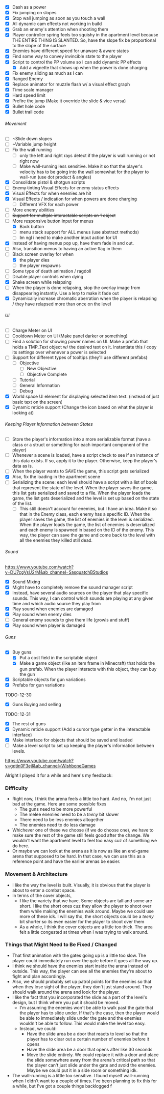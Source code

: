 
- [x] Dash as a power
- [x] Fix jumping on slopes
- [x] Stop wall jumping as soon as you touch a wall
- [x] All dynamic cam effects not working in build
- [x] Grab an enemy's attention when shooting them
- [x] Player controller spring feels too squishy in the apartment level because THE ENTIRE THING IS SLANTED. So, have the slope fix be proportional to the slope of the surface
- [x] Enemies have different speed for unaware & aware states
- [x] Find some way to convey invincible state to the player
- [x] Script to control the PP volume so I can add dynamic PP effects
	- [x] Add a vignette that shows up when the power is done charging
- [x] Fix enemy sliding as much as I can
- [x] Ranged Enemy
- [x] Replace animator for muzzle flash w/ a visual effect graph
- [x] Time scale manager
- [x] Hard speed limit
- [x] Prefire the jump (Make it override the slide & vice versa)
- [x] Bullet hole code
- [x] Bullet trail code

###### Movement
- [ ] ~Slide down slopes
- [ ] ~Variable jump height
- [ ] Fix the wall running
	- [ ] only the left and right rays detect if the player is wall running or not right now
	- [ ] Make wall-running less sensitive. Make it so that the player's velocity has to be going into the wall somewhat for the player to wall-run (use dot product & angles)

- [x] Consolidate pistol & shotgun scripts
- [ ] ~~Enemy tinting~~ Visual Effects for enemy status effects
- [x] Visual Effects for when enemies are hit
- [x] Visual Effects / indication for when powers are done charging
	- [ ] Different VFX for each power
- [ ] More enemy abilities
- [ ] ~~Support for multiple interactable scripts on 1 object~~
- [ ] More responsive button input for menus
	- [x] Back button
	- [ ] menu stack support for ALL menus (use abstract methods)
	- [ ] Im ngl i need to make another input action for UI
- [x] Instead of having menus pop up, have them fade in and out.
- [ ] Also, transition menus to having an active flag in them
- [ ] Black screen overlay for when
	- [x] the player dies
	- [ ] the player respawns
- [ ] Some type of death animation / ragdoll
- [ ] Disable player controls when dying
- [x] Shake screen while relapsing
- [ ] When the player is done relapsing, stop the overlay image from disappearing instantly. Use a lerp to make it fade out
- [x] Dynamically increase chromatic aberration when the player is relapsing / they have relapsed more than once on the level

###### UI
- [ ] Charge Meter on UI
- [ ] Cooldown Meter on UI (Make panel darker or something)
- [ ] Find a solution for showing power names on UI. Make a prefab that holds a TMP_Text object w/ the desired text on it. Instantiate this / copy its settings over whenever a power is selected
- [ ] Support for different types of tooltips (they'll use different prefabs)
	- [ ] Objective
		- [ ] New Objective
		- [ ] Objective Complete
	- [ ] Tutorial
	- [ ] General Information
	- [ ] Debug
- [x] World space UI element for displaying selected item text. (instead of just basic text on the screen)
- [x] Dynamic reticle support (Change the icon based on what the player is looking at)
###### Keeping Player Information between States
- [ ] Store the player's information into a more serializable format (have a class or a struct or something for each important component of the player)
- [ ] Whenever a scene is loaded, have a script check to see if an instance of this data exists. If so, apply it to the player. Otherwise, keep the player's data as is.
- [ ] When the player wants to SAVE the game, this script gets serialized
- [x] Also, fix the loading in the apartment scene
- [ ] Serializing the scene: each level should have a script with a list of bools that represent the state of the level. When the player saves the game, this list gets serialized and saved to a file. When the player loads the game, the list gets deserialized and the level is set up based on the state of the list.
	- [ ] This still doesn't account for enemies, but I have an idea. Make it so that in the Enemy class, each enemy has a specific ID. When the player saves the game, the list of enemies in the level is serialized. When the player loads the game, the list of enemies is deserialized and each enemy is spawned in based on the ID of the enemy. This way, the player can save the game and come back to the level with all the enemies they killed still dead.

###### Sound

<https://www.youtube.com/watch?v=DU7cgVsU2rM&ab_channel=SasquatchBStudios>

- [x] Sound Mixing
- [x] Might have to completely remove the sound manager script
- [x] Instead, have several audio sources on the player that play specific sounds. This way, I can control which sounds are playing at any given time and which audio source they play from
- [x] Play sound when enemies are damaged
- [x] Play sound when enemy dies
- [ ] General enemy sounds to give them life (growls and stuff)
- [x] Play sound when player is damaged

###### Guns
- [x] Buy guns
	- [x] Put a cost field in the scriptable object
	- [x] Make a game object (like an item frame in Minecraft) that holds the gun prefab. When the player interacts with this object, they can buy the gun
- [x] Scriptable objects for gun variations
- [x] Prefabs for gun variations

TODO: 12-30

- [x] Guns Buying and selling

TODO: 12-31

- [x] The rest of guns
- [x] Dynamic reticle support (Add a cursor type getter in the interactable interface)
- [x] Make interface for objects that should be saved and loaded
- [ ] Make a level script to set up keeping the player's information between levels.

<https://www.youtube.com/watch?v=gqtin0F3ejI&ab_channel=WishboneGames>

Alright I played it for a while and here's my feedback:

### Difficulty
- Right now, I think the arena feels a little too hard. And no, I'm not just bad at the game. Here are some possible fixes
	- The guns need to be more powerful
	- The melee enemies need to be a *teeny* bit slower
	- There need to be less enemies altogether
	- The enemies need to do less damage
- Whichever one of these we choose (if we do choose one), we have to make sure the rest of the game still feels good after the change. We wouldn't want the apartment level to feel too easy cuz of something we do here.
- Or maybe we can look at the arena as it is now as like an end-game arena that supposed to be hard. In that case, we can use this as a reference point and have the earlier arenas be easier.

### Movement & Architecture
- I like the way the level is built. Visually, it is obvious that the player is about to enter a combat space.
- In terms of the cover objects,
	- I like the variety that we have. Some objects are tall and some are short. I like the short ones cuz they allow the player to shoot over them while making the enemies walk around. Maybe we could use more of these idk. I will say tho, the short objects could be a *teeny* bit shorter so its even easier for the player to shoot over them
	- As a whole, I think the cover objects are a little too thick. The area felt a little congested at times when I was trying to walk around.

### Things that Might Need to Be Fixed / Changed
- That first animation with the gates going up is a little too slow. The player could immediately run over the gate before it goes all the way up.
- I think we should have the enemies start inside the arena instead of outside. This way, the player can see all the enemies they're about to fight and plan accordingly.
- Also, we should probably set up patrol points for the enemies so that when they lose sight of the player, they don't just stand around. They should walk around the arena and look for the player.
- I like the fact that you incorporated the slide as a part of the level's design, but I think where you put it should be moved.
	- I'm assuming the enemies won't be able to walk past the gate that the player has to slide under. If that's the case, then the player would be able to immediately slide under the gate and the enemies wouldn't be able to follow. This would make the level too easy.
	- Instead, we could:
		- Have the slide area be a door that reacts to level so that the player has to clear out a certain number of enemies before it opens
		- Have the slide area be a door that opens after like 30 seconds
		- Move the slide entirely. We could replace it with a door and place the slide somewhere away from the arena's critical path so that the player can't just slide under the gate and avoid the enemies. Maybe we could put it in a side room or something idk.
- The wall-running is a little too sensitive. I found myself wall-running when I didn't want to a couple of times. I've been planning to fix this for a while, but I've got a couple things backlogged f
